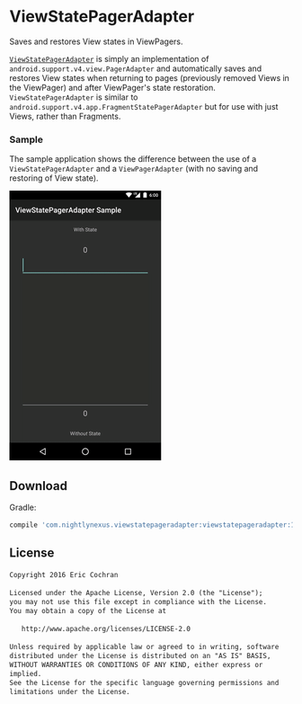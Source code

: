 ViewStatePagerAdapter
=====================

Saves and restores View states in ViewPagers.

[`ViewStatePagerAdapter`](viewstatepageradapter/src/main/java/com/nightlynexus/viewstatepageradapter/ViewStatePagerAdapter.java) is simply an implementation of `android.support.v4.view.PagerAdapter` and automatically saves and restores View states when returning to pages (previously removed Views in the ViewPager) and after ViewPager's state restoration.
`ViewStatePagerAdapter` is similar to `android.support.v4.app.FragmentStatePagerAdapter` but for use with just Views, rather than Fragments.

### Sample

The sample application shows the difference between the use of a `ViewStatePagerAdapter` and a `ViewPagerAdapter` (with no saving and restoring of View state).

![](images/sample.gif)

Download
--------

Gradle:

```groovy
compile 'com.nightlynexus.viewstatepageradapter:viewstatepageradapter:1.0.2'
```

License
--------

    Copyright 2016 Eric Cochran

    Licensed under the Apache License, Version 2.0 (the "License");
    you may not use this file except in compliance with the License.
    You may obtain a copy of the License at

       http://www.apache.org/licenses/LICENSE-2.0

    Unless required by applicable law or agreed to in writing, software
    distributed under the License is distributed on an "AS IS" BASIS,
    WITHOUT WARRANTIES OR CONDITIONS OF ANY KIND, either express or implied.
    See the License for the specific language governing permissions and
    limitations under the License.
